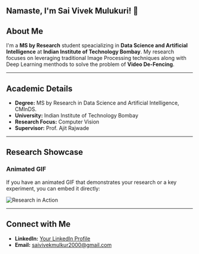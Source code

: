 ## Namaste, I'm Sai Vivek Mulukuri! 🙏

<!--
**Saivivekmulukuri/Saivivekmulukuri** is a ✨ _special_ ✨ repository because its `README.md` (this file) appears on your GitHub profile.

Here are some ideas to get you started:

- 🔭 I’m currently working on ...
- 🌱 I’m currently learning ...
- 👯 I’m looking to collaborate on ...
- 🤔 I’m looking for help with ...
- 💬 Ask me about ...
- 📫 How to reach me: ...
- 😄 Pronouns: ...
- ⚡ Fun fact: ...
-->
## About Me
I'm a **MS by Research** student speacializing in **Data Science and Artificial Intelligence** at **Indian Institute of Technology Bombay**. My research focuses on leveraging traditional Image Processing techniques along with Deep Learning menthods to solve the problem of **Video De-Fencing**.

---

## Academic Details
- **Degree:** MS by Research in Data Science and Artificial Intelligence, CMInDS.
- **University:** Indian Institute of Technology Bombay
- **Research Focus:** Computer Vision
- **Supervisor:** Prof. Ajit Rajwade

---

## Research Showcase
### Animated GIF
If you have an animated GIF that demonstrates your research or a key experiment, you can embed it directly:

![Research in Action](https://drive.google.com/uc?export=view&id=17Lope_bzJ7KYl1IM_OqlWAsNG-KIjXXo)

---

## Connect with Me
- **LinkedIn:** [Your LinkedIn Profile](https://linkedin.com/in/mulukuri-sai-vivek-0697011a1/)
- **Email:** [saivivekmulkur2000@gmail.com](mailto:saivivekmulkur2000@gmail.com)
